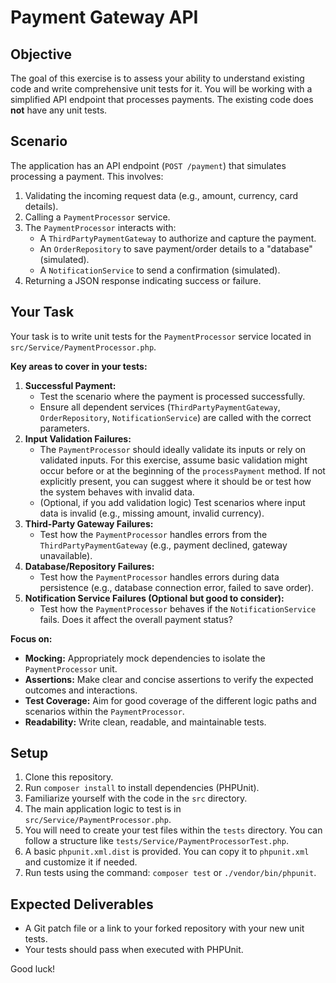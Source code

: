 # Payment Gateway API

## Objective

The goal of this exercise is to assess your ability to understand existing code and write comprehensive unit tests for it. You will be working with a simplified API endpoint that processes payments. The existing code does **not** have any unit tests.

## Scenario

The application has an API endpoint (`POST /payment`) that simulates processing a payment. This involves:
1.  Validating the incoming request data (e.g., amount, currency, card details).
2.  Calling a `PaymentProcessor` service.
3.  The `PaymentProcessor` interacts with:
    *   A `ThirdPartyPaymentGateway` to authorize and capture the payment.
    *   An `OrderRepository` to save payment/order details to a "database" (simulated).
    *   A `NotificationService` to send a confirmation (simulated).
4.  Returning a JSON response indicating success or failure.

## Your Task

Your task is to write unit tests for the `PaymentProcessor` service located in `src/Service/PaymentProcessor.php`.

**Key areas to cover in your tests:**

1.  **Successful Payment:**
    *   Test the scenario where the payment is processed successfully.
    *   Ensure all dependent services (`ThirdPartyPaymentGateway`, `OrderRepository`, `NotificationService`) are called with the correct parameters.
2.  **Input Validation Failures:**
    *   The `PaymentProcessor` should ideally validate its inputs or rely on validated inputs. For this exercise, assume basic validation might occur before or at the beginning of the `processPayment` method. If not explicitly present, you can suggest where it should be or test how the system behaves with invalid data.
    *   (Optional, if you add validation logic) Test scenarios where input data is invalid (e.g., missing amount, invalid currency).
3.  **Third-Party Gateway Failures:**
    *   Test how the `PaymentProcessor` handles errors from the `ThirdPartyPaymentGateway` (e.g., payment declined, gateway unavailable).
4.  **Database/Repository Failures:**
    *   Test how the `PaymentProcessor` handles errors during data persistence (e.g., database connection error, failed to save order).
5.  **Notification Service Failures (Optional but good to consider):**
    *   Test how the `PaymentProcessor` behaves if the `NotificationService` fails. Does it affect the overall payment status?

**Focus on:**

*   **Mocking:** Appropriately mock dependencies to isolate the `PaymentProcessor` unit.
*   **Assertions:** Make clear and concise assertions to verify the expected outcomes and interactions.
*   **Test Coverage:** Aim for good coverage of the different logic paths and scenarios within the `PaymentProcessor`.
*   **Readability:** Write clean, readable, and maintainable tests.

## Setup

1.  Clone this repository.
2.  Run `composer install` to install dependencies (PHPUnit).
3.  Familiarize yourself with the code in the `src` directory.
4.  The main application logic to test is in `src/Service/PaymentProcessor.php`.
5.  You will need to create your test files within the `tests` directory. You can follow a structure like `tests/Service/PaymentProcessorTest.php`.
6.  A basic `phpunit.xml.dist` is provided. You can copy it to `phpunit.xml` and customize it if needed.
7.  Run tests using the command: `composer test` or `./vendor/bin/phpunit`.

## Expected Deliverables

*   A Git patch file or a link to your forked repository with your new unit tests.
*   Your tests should pass when executed with PHPUnit.

Good luck!